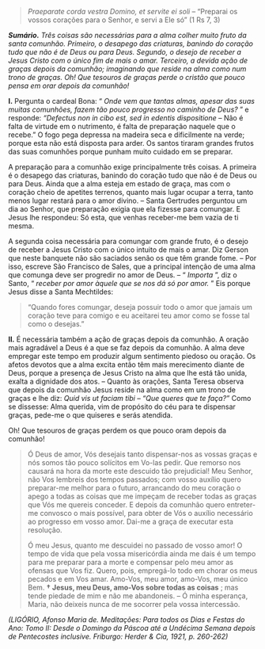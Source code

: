 > *Praeparate corda vestra Domino, et servite ei soli* – “Preparai os vossos corações para o Senhor, e servi a Ele só” (1 Rs 7, 3)

***Sumário.** Três coisas são necessárias para a alma colher muito fruto da santa comunhão. Primeiro, o desapego das criaturas, banindo do coração tudo que não é de Deus ou para Deus. Segundo, o desejo de receber a Jesus Cristo com o único fim de mais o amar. Terceiro, a devida ação de graças depois da comunhão; imaginando que reside na alma como num trono de graças. Oh! Que tesouros de graças perde o cristão que pouco pensa em orar depois da comunhão!*

**I.** Pergunta o cardeal Bona: “ *Onde vem que tantas almas, apesar das suas muitas comunhões, fazem tão pouco progresso no caminho de Deus?* ” e responde: *“Defectus non in cibo est, sed in edentis dispositione* – Não é falta de virtude em o nutrimento, é falta de preparação naquele que o recebe.” O fogo pega depressa na madeira seca e dificilmente na verde; porque esta não está disposta para arder. Os santos tiraram grandes frutos das suas comunhões porque punham muito cuidado em se preparar.

A preparação para a comunhão exige principalmente três coisas. A primeira é o desapego das criaturas, banindo do coração tudo que não é de Deus ou para Deus. Ainda que a alma esteja em estado de graça, mas com o coração cheio de apetites terrenos, quanto mais lugar ocupar a terra, tanto menos lugar restará para o amor divino. – Santa Gertrudes perguntou um dia ao Senhor, que preparação exigia que ela fizesse para comungar. E Jesus lhe respondeu: Só esta, que venhas receber-me bem vazia de ti mesma.

A segunda coisa necessária para comungar com grande fruto, é o desejo de receber a Jesus Cristo com o único intuito de mais o amar. Diz Gerson que neste banquete não são saciados senão os que têm grande fome. – Por isso, escreve São Francisco de Sales, que a principal intenção de uma alma que comunga deve ser progredir no amor de Deus. – “ *Importa* ”, diz o Santo, “ *receber por amor àquele que se nos dá só por amor.* ” Eis porque Jesus disse a Santa Mechtildes:

> “Quando fores comungar, deseja possuir todo o amor que jamais um coração teve para comigo e eu aceitarei teu amor como se fosse tal como o desejas.”

**II.** É necessária também a ação de graças depois da comunhão. A oração mais agradável a Deus é a que se faz depois da comunhão. A alma deve empregar este tempo em produzir algum sentimento piedoso ou oração. Os afetos devotos que a alma excita então têm mais merecimento diante de Deus, porque a presença de Jesus Cristo na alma que lhe está tão unida, exalta a dignidade dos atos. – Quanto às orações, Santa Teresa observa que depois da comunhão Jesus reside na alma como em um trono de graças e lhe diz: *Quid vis ut faciam tibi – “Que queres que te faça?”* Como se dissesse: Alma querida, vim de propósito do céu para te dispensar graças, pede-me o que quiseres e serás atendida.

Oh! Que tesouros de graças perdem os que pouco oram depois da comunhão!

> Ó Deus de amor, Vós desejais tanto dispensar-nos as vossas graças e nós somos tão pouco solícitos em Vo-las pedir. Que remorso nos causará na hora da morte este descuido tão prejudicial! Meu Senhor, não Vos lembreis dos tempos passados; com vosso auxílio quero preparar-me melhor para o futuro, arrancando do meu coração o apego a todas as coisas que me impeçam de receber todas as graças que Vós me quereis conceder. E depois da comunhão quero entreter-me convosco o mais possível, para obter de Vós o auxílio necessário ao progresso em vosso amor. Dai-me a graça de executar esta resolução.
>
> Ó meu Jesus, quanto me descuidei no passado de vosso amor! O tempo de vida que pela vossa misericórdia ainda me dais é um tempo para me preparar para a morte e compensar pelo meu amor as ofensas que Vos fiz. Quero, pois, empregá-lo todo em chorar os meus pecados e em Vos amar. Amo-Vos, meu amor, amo-Vos, meu único Bem. **† Jesus, meu Deus, amo-Vos sobre todas as coisas** ; mas tende piedade de mim e não me abandoneis. – Ó minha esperança, Maria, não deixeis nunca de me socorrer pela vossa intercessão.

*(LIGÓRIO, Afonso Maria de. Meditações: Para todos os Dias e Festas do Ano: Tomo II: Desde o Domingo da Páscoa até a Undécima Semana depois de Pentecostes inclusive. Friburgo: Herder & Cia, 1921, p. 260-262)*
